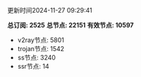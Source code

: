 更新时间2024-11-27 09:29:41

**总订阅: 2525**
**总节点: 22151**
**有效节点: 10597**
- v2ray节点: 5801
- trojan节点: 1542
- ss节点: 3240
- ssr节点: 14
